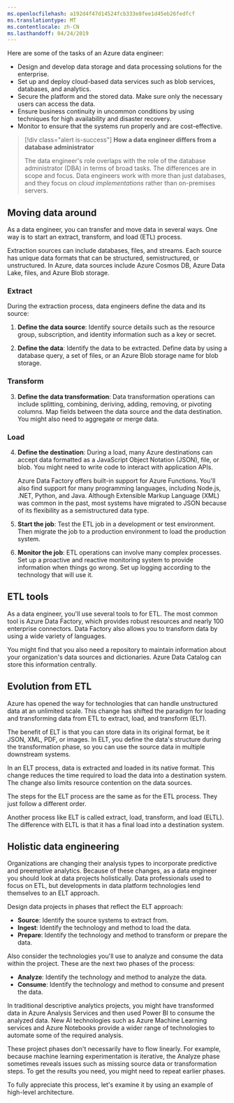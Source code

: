 ```yaml
---
ms.openlocfilehash: a192d4f47d14524fcb333e8fee1d45eb26fedfcf
ms.translationtype: MT
ms.contentlocale: zh-CN
ms.lasthandoff: 04/24/2019
---
```

Here are some of the tasks of an Azure data engineer:

- Design and develop data storage and data processing solutions for the enterprise. 
- Set up and deploy cloud-based data services such as blob services, databases, and analytics.
- Secure the platform and the stored data. Make sure only the necessary users can access the data. 
- Ensure business continuity in uncommon conditions by using techniques for high availability and disaster recovery.
- Monitor to ensure that the systems run properly and are cost-effective. 

> [!div class="alert is-success"]
> **How a data engineer differs from a database administrator**
> 
> The data engineer's role overlaps with the role of the database administrator (DBA) in terms of broad tasks. The differences are in scope and focus. Data engineers work with more than just databases, and they focus on _cloud implementations_ rather than on-premises servers.

## <a name="moving-data-around"></a>Moving data around

As a data engineer, you can transfer and move data in several ways. One way is to start an extract, transform, and load (ETL) process. 

Extraction sources can include databases, files, and streams. Each source has unique data formats that can be structured, semistructured, or unstructured.  In Azure, data sources include Azure Cosmos DB, Azure Data Lake, files, and Azure Blob storage. 

### <a name="extract"></a>Extract

During the extraction process, data engineers define the data and its source:

1. **Define the data source**: Identify source details such as the resource group, subscription, and identity information such as a key or secret.

2. **Define the data**: Identify the data to be extracted. Define data by using a database query, a set of files, or an Azure Blob storage name for blob storage.

### <a name="transform"></a>Transform

3. **Define the data transformation**: Data transformation operations can include splitting, combining, deriving, adding, removing, or pivoting columns. Map fields between the data source and the data destination. You might also need to aggregate or merge data. 

### <a name="load"></a>Load

4. **Define the destination**: During a load, many Azure destinations can accept data formatted as a JavaScript Object Notation (JSON), file, or blob. You might need to write code to interact with application APIs. 

    Azure Data Factory offers built-in support for Azure Functions. You'll also find support for many programming languages, including Node.js, .NET, Python, and Java. Although Extensible Markup Language (XML) was common in the past, most systems have migrated to JSON because of its flexibility as a semistructured data type.

5. **Start the job**: Test the ETL job in a development or test environment. Then migrate the job to a production environment to load the production system.

6. **Monitor the job**: ETL operations can involve many complex processes. Set up a proactive and reactive monitoring system to provide information when things go wrong. Set up logging according to the technology that will use it.

## <a name="etl-tools"></a>ETL tools

As a data engineer, you'll use several tools to for ETL. The most common tool is Azure Data Factory, which provides robust resources and nearly 100 enterprise connectors. Data Factory also allows you to transform data by using a wide variety of languages.

You might find that you also need a repository to maintain information about your organization's data sources and dictionaries. Azure Data Catalog can store this information centrally.

## <a name="evolution-from-etl"></a>Evolution from ETL

Azure has opened the way for technologies that can handle unstructured data at an unlimited scale. This change has shifted the paradigm for loading and transforming data from ETL to extract, load, and transform (ELT). 

The benefit of ELT is that you can store data in its original format, be it JSON, XML, PDF, or images. In ELT, you define the data's structure during the transformation phase, so you can use the source data in multiple downstream systems.

In an ELT process, data is extracted and loaded in its native format. This change reduces the time required to load the data into a destination system. The change also limits resource contention on the data sources. 

The steps for the ELT process are the same as for the ETL process. They just follow a different order.

Another process like ELT is called extract, load, transform, and load (ELTL). The difference with ELTL is that it has a final load into a destination system.

## <a name="holistic-data-engineering"></a>Holistic data engineering

Organizations are changing their analysis types to incorporate predictive and preemptive analytics. Because of these changes, as a data engineer you should look at data projects holistically. Data professionals used to focus on ETL, but developments in data platform technologies lend themselves to an ELT approach. 

Design data projects in phases that reflect the ELT approach:

- **Source**: Identify the source systems to extract from. 
- **Ingest**: Identify the technology and method to load the data.
- **Prepare**: Identify the technology and method to transform or prepare the data.

Also consider the technologies you'll use to analyze and consume the data within the project. These are the next two phases of the process: 

- **Analyze**: Identify the technology and method to analyze the data.
- **Consume**: Identify the technology and method to consume and present the data.

In traditional descriptive analytics projects, you might have transformed data in Azure Analysis Services and then used Power BI to consume the analyzed data. New AI technologies such as Azure Machine Learning services and Azure Notebooks provide a wider range of technologies to automate some of the required analysis.

These project phases don't necessarily have to flow linearly. For example, because machine learning experimentation is iterative, the Analyze phase sometimes reveals issues such as missing source data or transformation steps. To get the results you need, you might need to repeat earlier phases.

<!-- TODO: this would be a good spot for an image -->

To fully appreciate this process, let's examine it by using an example of high-level architecture.